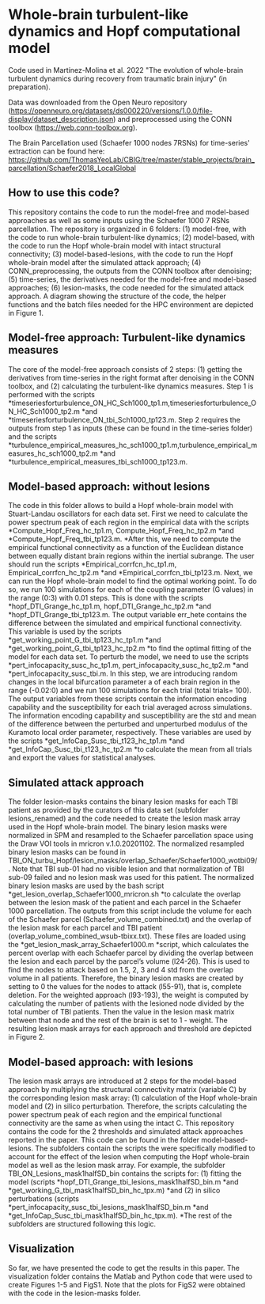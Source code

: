 # Whole-brain turbulent-like dynamics and Hopf computational model

Code used in Martínez-Molina et al. 2022 "The evolution of whole-brain turbulent dynamics during recovery from traumatic brain injury" (in preparation). 

Data was downloaded from the Open Neuro repository (https://openneuro.org/datasets/ds000220/versions/1.0.0/file-display/dataset_description.json) and preprocessed using the CONN toolbox (https://web.conn-toolbox.org). 

The Brain Parcellation used (Schaefer 1000 nodes 7RSNs) for time-series' extraction can be found here: https://github.com/ThomasYeoLab/CBIG/tree/master/stable_projects/brain_parcellation/Schaefer2018_LocalGlobal

## How to use this code?

This repository contains the code to run the model-free and model-based approaches as well as some inputs using the Schaefer 1000 7 RSNs parcellation. The repository is organized in 6 folders: (1) model-free, with the code to run whole-brain turbulent-like dynamics; (2) model-based, with the code to run the Hopf whole-brain model with intact structural connectivity; (3) model-based-lesions, with the code to run the Hopf whole-brain model after the simulated attack approach; (4) CONN_preprocessing, the outputs from the CONN toolbox after denoising; (5) time-series, the derivatives needed for the model-free and model-based approaches; (6) lesion-masks, the code needed for the simulated attack approach. A diagram showing the structure of the code, the helper functions and the batch files needed for the HPC environment are depicted in Figure 1. 

## Model-free approach: Turbulent-like dynamics measures

The core of the model-free approach consists of 2 steps: (1) getting the derivatives from time-series in the right format after denoising in the CONN toolbox, and (2) calculating the turbulent-like dynamics measures. Step 1 is performed with the scripts *timeseriesforturbulence_ON_HC_Sch1000_tp1.m,timeseriesforturbulence_ON_HC_Sch1000_tp2.m *and *timeseriesforturbulence_ON_tbi_Sch1000_tp123.m. Step 2 requires the outputs from step 1 as inputs (these can be found in the time-series folder) and the scripts *turbulence_empirical_measures_hc_sch1000_tp1.m,turbulence_empirical_measures_hc_sch1000_tp2.m *and *turbulence_empirical_measures_tbi_sch1000_tp123.m.

## Model-based approach: without lesions 

The code in this folder allows to build a Hopf whole-brain model with Stuart-Landau oscillators for each data set. First we need to calculate the power spectrum peak of each region in the empirical data with the scripts *Compute_Hopf_Freq_hc_tp1.m, Compute_Hopf_Freq_hc_tp2.m *and *Compute_Hopf_Freq_tbi_tp123.m.  *After this, we need to compute the empirical functional connectivity as a function of the Euclidean distance between equally distant brain regions within the inertial subrange. The user should run the scripts *Empirical_corrfcn_hc_tp1.m, Empirical_corrfcn_hc_tp2.m *and  *Empirical_corrfcn_tbi_tp123.m. Next, we can run the Hopf whole-brain model to find the optimal working point. To do so, we run 100 simulations for each of the coupling parameter (G values) in the range (0:3) with 0.01 steps. This is done with the scripts *hopf_DTI_Grange_hc_tp1.m, hopf_DTI_Grange_hc_tp2.m *and *hopf_DTI_Grange_tbi_tp123.m. The output variable err_hete contains the difference between the simulated and empirical functional connectivity. This variable is used by the scripts *get_working_point_G_tbi_tp123_hc_tp1.m *and *get_working_point_G_tbi_tp123_hc_tp2.m *to find the optimal fitting of the model for each data set. To perturb the model, we need to use the scripts *pert_infocapacity_susc_hc_tp1.m, pert_infocapacity_susc_hc_tp2.m *and *pert_infocapacity_susc_tbi.m. In this step, we are introducing random changes in the local bifurcation parameter a of each brain region in the range (-0.02:0) and we run 100 simulations for each trial (total trials= 100). The output variables from these scripts contain the information encoding capability and the susceptibility for each trial averaged across simulations. The information encoding capability and susceptibility are the std and mean of the difference between the perturbed and unperturbed modulus of the Kuramoto local order parameter, respectively. These variables are used by the scripts *get_InfoCap_Susc_tbi_t123_hc_tp1.m *and *get_InfoCap_Susc_tbi_t123_hc_tp2.m *to calculate the mean from all trials and export the values for statistical analyses. 

## Simulated attack approach

The folder lesion-masks contains the binary lesion masks for each TBI patient as provided by the curators of this data set (subfolder lesions_renamed) and the code needed to create the lesion mask array used in the Hopf whole-brain model. The binary lesion masks were normalized in SPM and resampled to the Schaefer parcellation space using the Draw VOI tools in mricron v.1.0.20201102. The normalized resampled binary lesion masks can be found in TBI_ON_turbu_Hopf/lesion_masks/overlap_Schaefer/Schaefer1000_wotbi09/.  Note that TBI sub-01 had no visible lesion and that normalization of TBI sub-09 failed and no lesion mask was used for this patient. The normalized binary lesion masks are used by the bash script *get_lesion_overlap_Schaefer1000_mricron.sh *to calculate the overlap between the lesion mask of the patient and each parcel in the Schaefer 1000 parcellation. The outputs from this script include the volume for each of the Schaefer parcel (Schaefer_volume_combined.txt) and the overlap of the lesion mask for each parcel and TBI patient (overlap_volume_combined_wsub-tbixx.txt). These files are loaded using the *get_lesion_mask_array_Schaefer1000.m *script, which calculates the percent overlap with each Schaefer parcel by dividing the overlap between the lesion and each parcel by the parcel’s volume (l24-26). This is used to find the nodes to attack based on 1.5, 2, 3 and 4 std from the overlap volume in all patients. Therefore, the binary lesion masks are created by setting to 0 the values for the nodes to attack (l55-91), that is, complete deletion. For the weighted approach (l93-193), the weight is computed by calculating the number of patients with the lesioned node divided by the total number of TBI patients. Then the value in the lesion mask matrix between that node and the rest of the brain is set to 1 - weight. The resulting lesion mask arrays for each approach and threshold are depicted in Figure 2.   

## Model-based approach: with lesions 

The lesion mask arrays are introduced at 2 steps for the model-based approach by multiplying the structural connectivity matrix (variable C) by the corresponding lesion mask array: (1) calculation of the Hopf whole-brain model and (2) in silico perturbation. Therefore, the scripts calculating the power spectrum peak of each region and the empirical functional connectivity are the same as when using the intact C. This repository contains the code for the 2 thresholds and simulated attack approaches reported in the paper. This code can be found in the folder model-based-lesions. The subfolders contain the scripts the were specifically modified to account for the effect of the lesion when computing the Hopf whole-brain model as well as the lesion mask array. For example, the subfolder TBI_ON_Lesions_mask1halfSD_bin contains the scripts for: (1) fitting the model (scripts *hopf_DTI_Grange_tbi_lesions_mask1halfSD_bin.m *and *get_working_G_tbi_mask1halfSD_bin_hc_tpx.m) *and (2) in silico perturbations (scripts *pert_infocapacity_susc_tbi_lesions_mask1halfSD_bin.m *and *get_InfoCap_Susc_tbi_mask1halfSD_bin_hc_tpx.m). *The rest of the subfolders are structured following this logic. 

## Visualization

So far, we have presented the code to get the results in this paper. The visualization folder contains the Matlab and Python code that were used to create Figures 1-5 and FigS1. Note that the plots for FigS2 were obtained with the code in the lesion-masks folder.  

 
